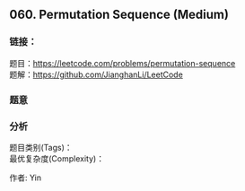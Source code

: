 ## 060. Permutation Sequence (Medium)

### **链接**：
题目：https://leetcode.com/problems/permutation-sequence  
题解：https://github.com/JianghanLi/LeetCode

### **题意**



### **分析**  
题目类别(Tags)：  
最优复杂度(Complexity)：  



作者: Yin
